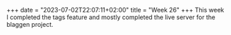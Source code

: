 +++
date = "2023-07-02T22:07:11+02:00"
title = "Week 26"
+++
This week I completed the tags feature and mostly completed the live server for the blaggen project.


